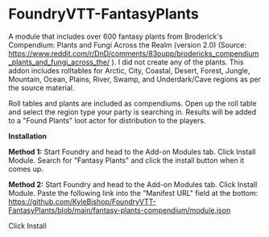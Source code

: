 # FoundryVTT-FantasyPlants
A module that includes over 600 fantasy plants from Broderick's Compendium: Plants and Fungi Across the Realm (version 2.0) (Source: https://www.reddit.com/r/DnD/comments/83oupp/brodericks_compendium_plants_and_fungi_across_the/ ). I did not create any of the plants. This addon includes rolltables for Arctic, City, Coastal, Desert, Forest, Jungle, Mountain, Ocean, Plains, River, Swamp, and Underdark/Cave regions as per the source material.

Roll tables and plants are included as compendiums. Open up the roll table and select the region type your party is searching in. Results will be added to a "Found Plants" loot actor for distribution to the players.

**Installation**

**Method 1:**
Start Foundry and head to the Add-on Modules tab. Click Install Module. 
Search for "Fantasy Plants" and click the install button when it comes up.

**Method 2:**
Start Foundry and head to the Add-on Modules tab. Click Install Module.
Paste the following link into the "Manifest URL" field at the bottom: https://github.com/KyleBishop/FoundryVTT-FantasyPlants/blob/main/fantasy-plants-compendium/module.json

Click Install
